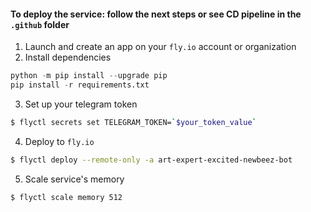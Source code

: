 #### To deploy the service: follow the next steps or see CD pipeline in the `.github` folder

1. Launch and create an app on your `fly.io` account or organization 
2. Install dependencies
```python
python -m pip install --upgrade pip
pip install -r requirements.txt
```
3. Set up your telegram token
```sh
$ flyctl secrets set TELEGRAM_TOKEN=`$your_token_value`
```
4. Deploy to `fly.io`
```sh
$ flyctl deploy --remote-only -a art-expert-excited-newbeez-bot
```
5. Scale service's memory
```sh
$ flyctl scale memory 512
```
